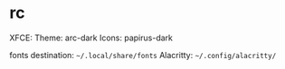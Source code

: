 # rc

XFCE:
Theme: arc-dark
Icons: papirus-dark

fonts destination: `~/.local/share/fonts`
Alacritty: `~/.config/alacritty/`
